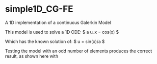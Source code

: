 # simple1D_CG-FE
A 1D implementation of a continuous Galerkin Model

This model is used to solve a 1D ODE:
  $ a u_x = cos(x) $
  
Which has the known solution of:
  $ u = sin(x)/a $

Testing the model with an odd number of elements produces the correct result, as shown here with 

